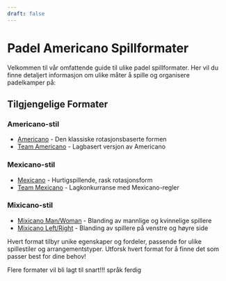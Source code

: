 ```yaml
---
draft: false
---
```


# Padel Americano Spillformater

Velkommen til vår omfattende guide til ulike padel spillformater. Her vil du finne detaljert informasjon om ulike måter å spille og organisere padelkamper på:

## Tilgjengelige Formater

### Americano-stil
- [Americano](/no/americano) - Den klassiske rotasjonsbaserte formen
- [Team Americano](/no/team-americano) - Lagbasert versjon av Americano

### Mexicano-stil
- [Mexicano](/no/mexicano) - Hurtigspillende, rask rotasjonsform
- [Team Mexicano](/no/team-mexicano) - Lagkonkurranse med Mexicano-regler

### Mixicano-stil
- [Mixicano Man/Woman](/no/mixicano) - Blanding av mannlige og kvinnelige spillere
- [Mixicano Left/Right](/no/mixicano) - Blanding av spillere på venstre og høyre side

Hvert format tilbyr unike egenskaper og fordeler, passende for ulike spillestiler og arrangementstyper. Utforsk hvert format for å finne det som passer best for dine behov!

Flere formater vil bli lagt til snart!!! språk ferdig